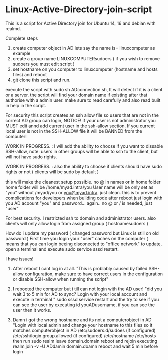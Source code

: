 # Linux-Active-Directory-join-script
This is a script for Active Directory join for Ubuntu 14, 16 and debian with realmd.

Complete steps


1. create computer object in AD lets say the name is= linuxcomputer as example
2. create a group name LINUXCOMPUTERsudoers ( if you wish to remove sudoers you must edit script )
3. set hostname on you computer to linuxcomputer (hostname and hosts files) and reboot
4. git clone this script and run.

execute the script with sudo sh ADconnection.sh, It will detect if it is a client or a server.
the script will find your domain name if existing
after that authorise with a admin user.
make sure to read carefully and also read built in help in the script.

For security this script creates an ssh allow file so users that are not in the correct AD group can login,
NOTICE! if your user is not administrator you MUST edit annd add current user in the ssh-allow section.
If you current local user is not in the SSH-ALLOW file it will be BANNED from the computer!

WORK IN PROGRESS. : I will add the ability to choose if you want to dissable SSH-allow,
note: users in other groups will be able to ssh to the client, but will not have sudo rights.

WORK IN PROGRESS. :
also the ability to choose if clients should have sudo rights or not ( clients will be sudo by default )

this will make the cleanest setup possible. no @ in names or in home folder
home folder will be /home/myad.intra/you
User name will be only set as "you" without /myad/you or you@myad.intra. just clean. this is to prevent complications for developers when building code
after reboot just login with you AD acoount "you" and password... again.. no @ or / is needed, just "user"

For best security. I restricted ssh to domain and administrator users.
also clients will only allow login from assigned group ( hostnamesudoers )

How do i update my password ( changed password but Linux is still on old password ) 
First time you login your "user" caches on the computer ( means that you can login beeing disconected to "office network"
to update, open a terminal and execute sudo service sssd restart.

I have issues!

1. After reboot I cant log in at all.  "This is problably caused by failed SSH-allow configuration, make sure to have correct users in the configuration or disable SSH-allow when running the script" 

2. I rebooted the computer but i till can not login with the AD user!   "did you wait 3 to 5 min for AD to sync? 
Login with your local account and execute in terminal " sudo sssd service restart   and the try to see if you can see the user by executing id youADusername, if you can see the user then it works.

3. Damn i got the wrong hostname and its not a computerobject in AD   "Login with local admin and change your hostname to this files so it matches computerobject in AD /etc/sudoers.d/sudoes (if configured)    /etc/ssh/login.group.allowed (if configured)   /etc/hostname  /etc/hosts
then run sudo realm leave domain.domain reboot and rejoin executing realm join -v -U ADdamin domain.doamn
reboot and wait 5 min before login


